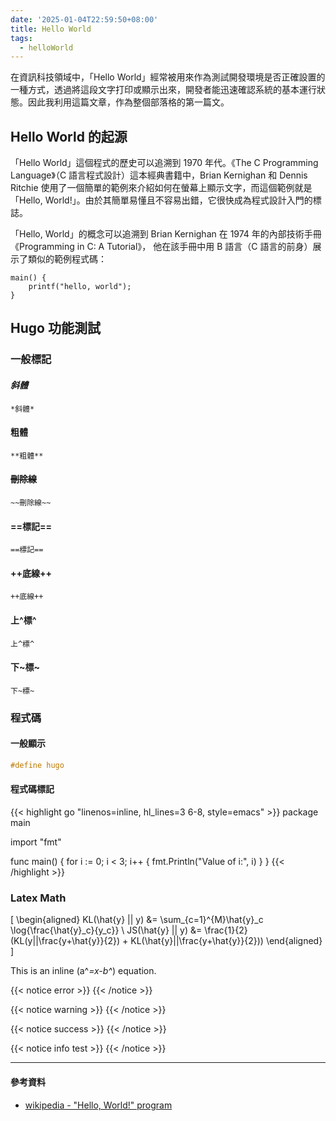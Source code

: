 ```yaml
---
date: '2025-01-04T22:59:50+08:00'
title: Hello World
tags:
  - helloWorld
---
```


在資訊科技領域中，「Hello World」經常被用來作為測試開發環境是否正確設置的一種方式，透過將這段文字打印或顯示出來，開發者能迅速確認系統的基本運行狀態。因此我利用這篇文章，作為整個部落格的第一篇文。

## Hello World 的起源

「Hello World」這個程式的歷史可以追溯到 1970 年代。《The C Programming Language》（C 語言程式設計）這本經典書籍中，Brian Kernighan 和 Dennis Ritchie 使用了一個簡單的範例來介紹如何在螢幕上顯示文字，而這個範例就是「Hello, World!」。由於其簡單易懂且不容易出錯，它很快成為程式設計入門的標誌。

「Hello, World」的概念可以追溯到 Brian Kernighan 在 1974 年的內部技術手冊 《Programming in C: A Tutorial》，
他在該手冊中用 B 語言（C 語言的前身）展示了類似的範例程式碼：
```b
main() {
    printf("hello, world");
}
```

## Hugo 功能測試

### 一般標記

#### *斜體*
`*斜體*`

#### **粗體**
`**粗體**`

#### ~~刪除線~~
`~~刪除線~~`

#### ==標記==
`==標記==`

#### ++底線++
`++底線++`

#### 上^標^
`上^標^`

#### 下~標~
`下~標~`

### 程式碼


#### 一般顯示
```c
#define hugo
```

#### 程式碼標記

{{< highlight go "linenos=inline, hl_lines=3 6-8, style=emacs" >}}
package main

import "fmt"

func main() {
    for i := 0; i < 3; i++ {
        fmt.Println("Value of i:", i)
    }
}
{{< /highlight >}}


### Latex Math

\[
\begin{aligned}
KL(\hat{y} || y) &= \sum_{c=1}^{M}\hat{y}_c \log{\frac{\hat{y}_c}{y_c}} \\
JS(\hat{y} || y) &= \frac{1}{2}(KL(y||\frac{y+\hat{y}}{2}) + KL(\hat{y}||\frac{y+\hat{y}}{2}))
\end{aligned}
\]


This is an inline \(a^*=x-b^*\) equation.

{{< notice error >}}
{{< /notice >}}

{{< notice warning >}}
{{< /notice >}}

{{< notice success >}}
{{< /notice >}}

{{< notice info test >}}
{{< /notice >}}

---

<h4>參考資料</h4>

- [wikipedia - "Hello, World!" program](https://en.wikipedia.org/wiki/%22Hello,_World!%22_program)
